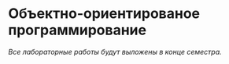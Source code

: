 # Объектно-ориентированое программирование

*Все лабораторные работы будут выложены в конце семестра.*
